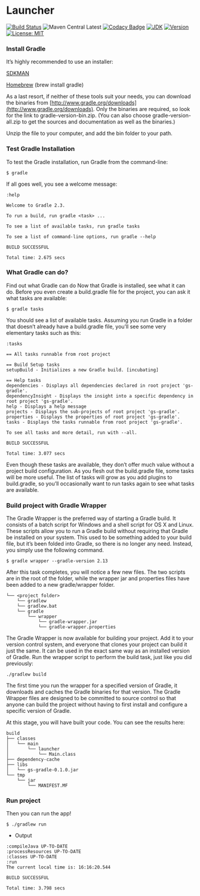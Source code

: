 # Launcher

[![Build Status](https://travis-ci.org/arthurbdiniz/Launcher.svg?branch=master)](https://travis-ci.org/arthurbdiniz/Launcher)
![Maven Central Latest](https://maven-badges.herokuapp.com/maven-central/net.wasdev.wlp.gradle.plugins/liberty-gradle-plugin/badge.svg)
[![Codacy Badge](https://api.codacy.com/project/badge/Grade/1634f57e864d44a797baaa707472ff87)](https://www.codacy.com/app/arthurbdiniz/Launcher?utm_source=github.com&amp;utm_medium=referral&amp;utm_content=arthurbdiniz/Launcher&amp;utm_campaign=Badge_Grade)
[![JDK](https://img.shields.io/badge/JDK-8-brightgreen.svg)]()
[![Version](https://img.shields.io/badge/version-1.0-blue.svg)]()
[![License: MIT](https://img.shields.io/badge/License-MIT-blue.svg)](https://opensource.org/licenses/MIT)



### Install Gradle

It’s highly recommended to use an installer:

[SDKMAN](http://sdkman.io/)

[Homebrew](https://brew.sh/) (brew install gradle)

As a last resort, if neither of these tools suit your needs, you can download the binaries from [http://www.gradle.org/downloads](http://www.gradle.org/downloads). Only the binaries are required, so look for the link to gradle-version-bin.zip. (You can also choose gradle-version-all.zip to get the sources and documentation as well as the binaries.)

Unzip the file to your computer, and add the bin folder to your path.


### Test Gradle Installation
To test the Gradle installation, run Gradle from the command-line:

```
$ gradle
```

If all goes well, you see a welcome message:
```
:help

Welcome to Gradle 2.3.

To run a build, run gradle <task> ...

To see a list of available tasks, run gradle tasks

To see a list of command-line options, run gradle --help

BUILD SUCCESSFUL

Total time: 2.675 secs
```

### What Gradle can do?

Find out what Gradle can do
Now that Gradle is installed, see what it can do. Before you even create a build.gradle file for the project, you can ask it what tasks are available:

```
$ gradle tasks
```
You should see a list of available tasks. Assuming you run Gradle in a folder that doesn’t already have a build.gradle file, you’ll see some very elementary tasks such as this:

```
:tasks

== All tasks runnable from root project

== Build Setup tasks
setupBuild - Initializes a new Gradle build. [incubating]

== Help tasks
dependencies - Displays all dependencies declared in root project 'gs-gradle'.
dependencyInsight - Displays the insight into a specific dependency in root project 'gs-gradle'.
help - Displays a help message
projects - Displays the sub-projects of root project 'gs-gradle'.
properties - Displays the properties of root project 'gs-gradle'.
tasks - Displays the tasks runnable from root project 'gs-gradle'.

To see all tasks and more detail, run with --all.

BUILD SUCCESSFUL

Total time: 3.077 secs
```

Even though these tasks are available, they don’t offer much value without a project build configuration. As you flesh out the build.gradle file, some tasks will be more useful. The list of tasks will grow as you add plugins to build.gradle, so you’ll occasionally want to run tasks again to see what tasks are available.


### Build project with Gradle Wrapper
The Gradle Wrapper is the preferred way of starting a Gradle build. It consists of a batch script for Windows and a shell script for OS X and Linux. These scripts allow you to run a Gradle build without requiring that Gradle be installed on your system. This used to be something added to your build file, but it’s been folded into Gradle, so there is no longer any need. Instead, you simply use the following command.

```
$ gradle wrapper --gradle-version 2.13
```

After this task completes, you will notice a few new files. The two scripts are in the root of the folder, while the wrapper jar and properties files have been added to a new gradle/wrapper folder.

```
└── <project folder>
    └── gradlew
    └── gradlew.bat
    └── gradle
        └── wrapper
            └── gradle-wrapper.jar
            └── gradle-wrapper.properties
```

The Gradle Wrapper is now available for building your project. Add it to your version control system, and everyone that clones your project can build it just the same. It can be used in the exact same way as an installed version of Gradle. Run the wrapper script to perform the build task, just like you did previously:

```
./gradlew build
```

The first time you run the wrapper for a specified version of Gradle, it downloads and caches the Gradle binaries for that version. The Gradle Wrapper files are designed to be committed to source control so that anyone can build the project without having to first install and configure a specific version of Gradle.

At this stage, you will have built your code. You can see the results here:

```
build
├── classes
│   └── main
│       └── launcher
│           └── Main.class
├── dependency-cache
├── libs
│   └── gs-gradle-0.1.0.jar
└── tmp
    └── jar
        └── MANIFEST.MF
```

### Run project

Then you can run the app!
```
$ ./gradlew run
```

* Output

```shell
:compileJava UP-TO-DATE
:processResources UP-TO-DATE
:classes UP-TO-DATE
:run
The current local time is: 16:16:20.544

BUILD SUCCESSFUL

Total time: 3.798 secs
```
